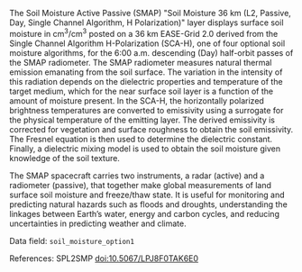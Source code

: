 The Soil Moisture Active Passive (SMAP) "Soil Moisture 36 km (L2, Passive, Day, Single Channel Algorithm, H Polarization)" layer displays surface soil moisture in cm<sup>3</sup>/cm<sup>3</sup> posted on a 36 km EASE-Grid 2.0 derived from the Single Channel Algorithm H-Polarization (SCA-H), one of four optional soil moisture algorithms, for the 6:00 a.m. descending (Day) half-orbit passes of the SMAP radiometer. The SMAP radiometer measures natural thermal emission emanating from the soil surface. The variation in the intensity of this radiation depends on the dielectric properties and temperature of the target medium, which for the near surface soil layer is a function of the amount of moisture present. In the SCA-H, the horizontally polarized brightness temperatures are converted to emissivity using a surrogate for the physical temperature of the emitting layer. The derived emissivity is corrected for vegetation and surface roughness to obtain the soil emissivity. The Fresnel equation is then used to determine the dielectric constant. Finally, a dielectric mixing model is used to obtain the soil moisture given knowledge of the soil texture.

The SMAP spacecraft carries two instruments, a radar (active) and a radiometer (passive), that together make global measurements of land surface soil moisture and freeze/thaw state. It is useful for monitoring and predicting natural hazards such as floods and droughts, understanding the linkages between Earth’s water, energy and carbon cycles, and reducing uncertainties in predicting weather and climate.

Data field: `soil_moisture_option1`

References: SPL2SMP [doi:10.5067/LPJ8F0TAK6E0](https://doi.org/10.5067/LPJ8F0TAK6E0)
